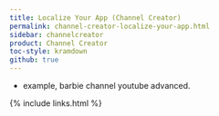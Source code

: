 ```yaml
---
title: Localize Your App (Channel Creator)
permalink: channel-creator-localize-your-app.html
sidebar: channelcreator
product: Channel Creator
toc-style: kramdown
github: true
---
```


- example, barbie channel
youtube advanced. 

{% include links.html %}
